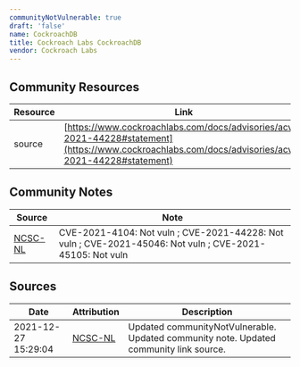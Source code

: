 ```yaml
---
communityNotVulnerable: true
draft: 'false'
name: CockroachDB
title: Cockroach Labs CockroachDB
vendor: Cockroach Labs
---
```



## Community Resources
| Resource | Link |
| --- | --- |
| source | [https://www.cockroachlabs.com/docs/advisories/acve-2021-44228#statement](https://www.cockroachlabs.com/docs/advisories/acve-2021-44228#statement) |

## Community Notes
| Source | Note |
| --- | --- |
| [NCSC-NL](https://github.com/NCSC-NL/log4shell/blob/main/software/README.md) | CVE-2021-4104: Not vuln ; CVE-2021-44228: Not vuln ; CVE-2021-45046: Not vuln ; CVE-2021-45105: Not vuln </ul> |

## Sources
| Date | Attribution | Description |
| --- | --- | --- |
| 2021-12-27 15:29:04 | [NCSC-NL](https://github.com/NCSC-NL/log4shell/blob/main/software/README.md) | Updated communityNotVulnerable. Updated community note. Updated community link source.  |
